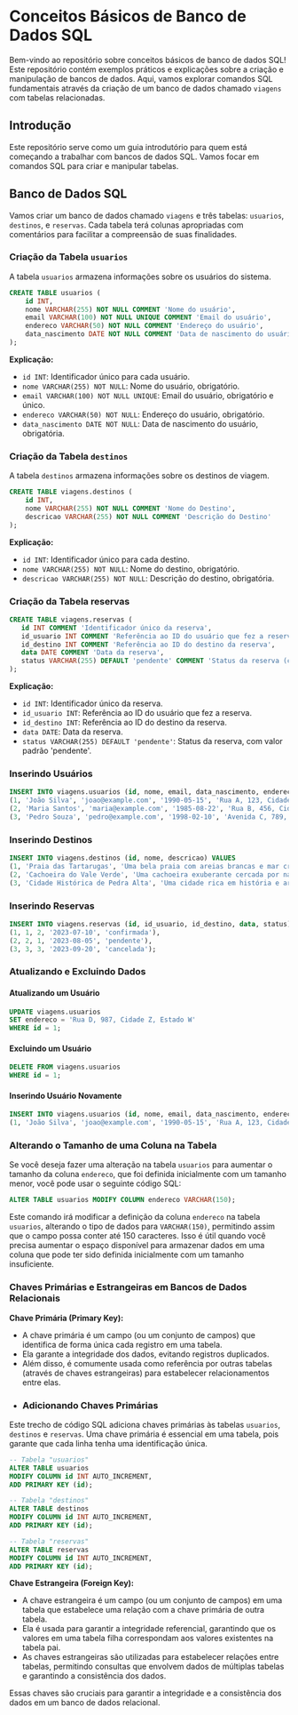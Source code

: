 # Conceitos Básicos de Banco de Dados SQL

Bem-vindo ao repositório sobre conceitos básicos de banco de dados SQL! Este repositório contém exemplos práticos e explicações sobre a criação e manipulação de bancos de dados. Aqui, vamos explorar comandos SQL fundamentais através da criação de um banco de dados chamado `viagens` com tabelas relacionadas.

## Introdução

Este repositório serve como um guia introdutório para quem está começando a trabalhar com bancos de dados SQL. Vamos focar em comandos SQL para criar e manipular tabelas.

## Banco de Dados SQL

Vamos criar um banco de dados chamado `viagens` e três tabelas: `usuarios`, `destinos`, e `reservas`. Cada tabela terá colunas apropriadas com comentários para facilitar a compreensão de suas finalidades.

### Criação da Tabela `usuarios`

A tabela `usuarios` armazena informações sobre os usuários do sistema.

```sql
CREATE TABLE usuarios (
    id INT,
    nome VARCHAR(255) NOT NULL COMMENT 'Nome do usuário',
    email VARCHAR(100) NOT NULL UNIQUE COMMENT 'Email do usuário',
    endereco VARCHAR(50) NOT NULL COMMENT 'Endereço do usuário',
    data_nascimento DATE NOT NULL COMMENT 'Data de nascimento do usuário'
);
```

**Explicação:**

- `id INT`: Identificador único para cada usuário.
- `nome VARCHAR(255) NOT NULL`: Nome do usuário, obrigatório.
- `email VARCHAR(100) NOT NULL UNIQUE`: Email do usuário, obrigatório e único.
- `endereco VARCHAR(50) NOT NULL`: Endereço do usuário, obrigatório.
- `data_nascimento DATE NOT NULL`: Data de nascimento do usuário, obrigatória.

### Criação da Tabela `destinos`

A tabela `destinos` armazena informações sobre os destinos de viagem.

```sql
CREATE TABLE viagens.destinos (
    id INT,
    nome VARCHAR(255) NOT NULL COMMENT 'Nome do Destino',
    descricao VARCHAR(255) NOT NULL COMMENT 'Descrição do Destino'
);
```
**Explicação:**

- `id INT`: Identificador único para cada destino.
- `nome VARCHAR(255) NOT NULL`: Nome do destino, obrigatório.
- `descricao VARCHAR(255) NOT NULL`: Descrição do destino, obrigatória.

### Criação da Tabela reservas

```sql
CREATE TABLE viagens.reservas (
   id INT COMMENT 'Identificador único da reserva',
   id_usuario INT COMMENT 'Referência ao ID do usuário que fez a reserva',
   id_destino INT COMMENT 'Referência ao ID do destino da reserva',
   data DATE COMMENT 'Data da reserva',
   status VARCHAR(255) DEFAULT 'pendente' COMMENT 'Status da reserva (confirmada, pendente, cancelada, etc)'
);
```

**Explicação:**

- `id INT`: Identificador único da reserva.
- `id_usuario INT`: Referência ao ID do usuário que fez a reserva.
- `id_destino INT`: Referência ao ID do destino da reserva.
- `data DATE`: Data da reserva.
- `status VARCHAR(255) DEFAULT 'pendente'`: Status da reserva, com valor padrão 'pendente'.

### Inserindo Usuários

```sql
INSERT INTO viagens.usuarios (id, nome, email, data_nascimento, endereco) VALUES 
(1, 'João Silva', 'joao@example.com', '1990-05-15', 'Rua A, 123, Cidade X, Estado Y'),
(2, 'Maria Santos', 'maria@example.com', '1985-08-22', 'Rua B, 456, Cidade Y, Estado Z'),
(3, 'Pedro Souza', 'pedro@example.com', '1998-02-10', 'Avenida C, 789, Cidade X, Estado Y');
```

### Inserindo Destinos

```sql
INSERT INTO viagens.destinos (id, nome, descricao) VALUES 
(1, 'Praia das Tartarugas', 'Uma bela praia com areias brancas e mar cristalino'),
(2, 'Cachoeira do Vale Verde', 'Uma cachoeira exuberante cercada por natureza'),
(3, 'Cidade Histórica de Pedra Alta', 'Uma cidade rica em história e arquitetura');
```

### Inserindo Reservas
```sql
INSERT INTO viagens.reservas (id, id_usuario, id_destino, data, status) VALUES 
(1, 1, 2, '2023-07-10', 'confirmada'),
(2, 2, 1, '2023-08-05', 'pendente'),
(3, 3, 3, '2023-09-20', 'cancelada');
```

### Atualizando e Excluindo Dados

#### Atualizando um Usuário

```sql
UPDATE viagens.usuarios
SET endereco = 'Rua D, 987, Cidade Z, Estado W'
WHERE id = 1;
```

#### Excluindo um Usuário
```sql
DELETE FROM viagens.usuarios
WHERE id = 1;
```

#### Inserindo Usuário Novamente
```sql
INSERT INTO viagens.usuarios (id, nome, email, data_nascimento, endereco) VALUES 
(1, 'João Silva', 'joao@example.com', '1990-05-15', 'Rua A, 123, Cidade X, Estado Y');
```
### Alterando o Tamanho de uma Coluna na Tabela

Se você deseja fazer uma alteração na tabela `usuarios` para aumentar o tamanho da coluna `endereco`, que foi definida inicialmente com um tamanho menor, você pode usar o seguinte código SQL:

```sql
ALTER TABLE usuarios MODIFY COLUMN endereco VARCHAR(150);
```

Este comando irá modificar a definição da coluna `endereco` na tabela `usuarios`, alterando o tipo de dados para `VARCHAR(150)`, permitindo assim que o campo possa conter até 150 caracteres. Isso é útil quando você precisa aumentar o espaço disponível para armazenar dados em uma coluna que pode ter sido definida inicialmente com um tamanho insuficiente.

### Chaves Primárias e Estrangeiras em Bancos de Dados Relacionais

**Chave Primária (Primary Key):**
- A chave primária é um campo (ou um conjunto de campos) que identifica de forma única cada registro em uma tabela.
- Ela garante a integridade dos dados, evitando registros duplicados.
- Além disso, é comumente usada como referência por outras tabelas (através de chaves estrangeiras) para estabelecer relacionamentos entre elas.
- 
  ### Adicionando Chaves Primárias

Este trecho de código SQL adiciona chaves primárias às tabelas `usuarios`, `destinos` e `reservas`. Uma chave primária é essencial em uma tabela, pois garante que cada linha tenha uma identificação única.

```sql
-- Tabela "usuarios"
ALTER TABLE usuarios
MODIFY COLUMN id INT AUTO_INCREMENT,
ADD PRIMARY KEY (id);

-- Tabela "destinos"
ALTER TABLE destinos
MODIFY COLUMN id INT AUTO_INCREMENT,
ADD PRIMARY KEY (id);

-- Tabela "reservas"
ALTER TABLE reservas
MODIFY COLUMN id INT AUTO_INCREMENT,
ADD PRIMARY KEY (id);
```

**Chave Estrangeira (Foreign Key):**
- A chave estrangeira é um campo (ou um conjunto de campos) em uma tabela que estabelece uma relação com a chave primária de outra tabela.
- Ela é usada para garantir a integridade referencial, garantindo que os valores em uma tabela filha correspondam aos valores existentes na tabela pai.
- As chaves estrangeiras são utilizadas para estabelecer relações entre tabelas, permitindo consultas que envolvem dados de múltiplas tabelas e garantindo a consistência dos dados.

Essas chaves são cruciais para garantir a integridade e a consistência dos dados em um banco de dados relacional.



